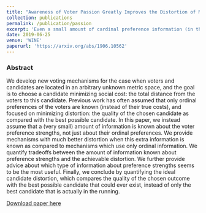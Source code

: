 ```yaml
---
title: "Awareness of Voter Passion Greatly Improves the Distortion of Metric Social Choice"
collection: publications
permalink: /publication/passion
excerpt: 'Even a small amount of cardinal preference information (in the form of preference intensities) can greatly reduce metric distortion.'
date: 2019-06-25
venue: 'WINE'
paperurl: 'https://arxiv.org/abs/1906.10562'
---
```


### Abstract
We develop new voting mechanisms for the case when voters and candidates are located in an arbitrary unknown metric space, and the goal is to choose a candidate minimizing social cost: the total distance from the voters to this candidate. Previous work has often assumed that only ordinal preferences of the voters are known (instead of their true costs), and focused on minimizing distortion: the quality of the chosen candidate as compared with the best possible candidate. In this paper, we instead assume that a (very small) amount of information is known about the voter preference strengths, not just about their ordinal preferences. We provide mechanisms with much better distortion when this extra information is known as compared to mechanisms which use only ordinal information. We quantify tradeoffs between the amount of information known about preference strengths and the achievable distortion. We further provide advice about which type of information about preference strengths seems to be the most useful. Finally, we conclude by quantifying the ideal candidate distortion, which compares the quality of the chosen outcome with the best possible candidate that could ever exist, instead of only the best candidate that is actually in the running.

[Download paper here](https://arxiv.org/pdf/1906.10562.pdf)
